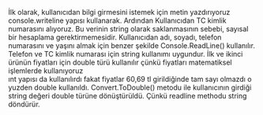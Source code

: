 İlk olarak, kullanıcıdan bilgi girmesini istemek için metin yazdırıyoruz console.writeline yapısı kullanarak. 
Ardından Kullanıcıdan TC kimlik numarasını alıyoruz. Bu verinin string olarak saklanmasının sebebi, sayısal bir hesaplama gerektirmemesidir.
Kullanıcıdan adı, soyadı, telefon numarasını ve yaşını almak için benzer şekilde Console.ReadLine() kullanılır. 
Telefon ve TC kimlik numarası için string kullanımı uygundur.
İlk ve ikinci ürünün fiyatları için double türü kullanılır çünkü fiyatları matematiksel işlemlerde kullanıyoruz  
ınt yapısı da kullanılırdı fakat fiyatlar 60,69 tl girildiğinde tam sayı olmazdı o yuzden double kullanıldı.
Convert.ToDouble() metodu ile kullanıcının girdiği string değeri double türüne dönüştürüldü. Çünkü readline methodu string döndürür.

